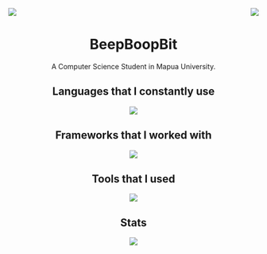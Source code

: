 <p align="center" > 
  <div>
    <a href="https://www.linkedin.com/in/beepboopbit/" align="left">
      <img src="https://img.shields.io/badge/Connect_With_Me-LinkedIn-blue?colorA=655BE1&colorB=4F44D6&style=for-the-badge" align="left"/>
    </a>
    <a href="https://www.buymeacoffee.com/BeepBoopBit" align="right">
      <img src="https://img.shields.io/badge/Support_Me-By_Me_a_Coffee-blue?colorA=61c265&colorB=4CAF50&style=for-the-badge" align="right"/>
    </a>
  </div>
  <br>
  <h1 align="center">
    BeepBoopBit
  </h1>
  <p align="center"> 
    A Computer Science Student in Mapua University.
  </p>
</p>
  
  <h2 align="center">
    Languages that I constantly use
  </h2>
  <div align="center">
    <img src="https://skillicons.dev/icons?i=c,cpp,rust,py,ts,js,r,sass"/>
  </div>

  <h2 align="center">
    Frameworks that I worked with
  </h2>
  <div align="center">
    <img src="https://skillicons.dev/icons?i=rocket,fastapi,tensorflow,angular,pytorch"/>
  </div>
  

  <h2 align="center">
    Tools that I used
  </h2>
  <div align="center">
    <img src="https://skillicons.dev/icons?i=git,linux,mongodb,neovim,vscode,git,docker,postgres,mysql"/>
  </div>
  
</div>

<h2 align="center">
  Stats
</h2>

<div align="center">

<img src="http://github-profile-summary-cards.vercel.app/api/cards/profile-details?username=beepboopbit&theme=default" align="center"/>
  
</div>
